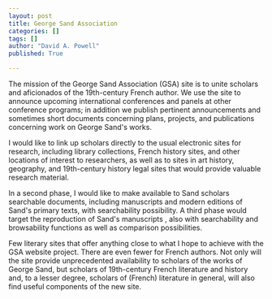 ```yaml
---
layout: post
title: George Sand Association
categories: []
tags: []
author: "David A. Powell"
published: True

---
```


The mission of the George Sand Association (GSA) site is to unite scholars and aficionados of the 19th-century French author. We use the site to announce upcoming international conferences and panels at other conference programs; in addition we publish pertinent announcements and sometimes short documents concerning plans, projects, and publications concerning work on George Sand's works.

<!--more-->

I would like to link up scholars directly to the usual electronic sites for research, including library collections, French history sites, and other locations of interest to researchers, as well as to sites in art history, geography, and 19th-century history legal sites that would provide valuable research material.

In a second phase, I would like to make available to Sand scholars searchable documents, including manuscripts and modern editions of Sand's primary texts, with searchability possibility. A third phase would target the reproduction of Sand's manuscripts , also with searchability and browsability functions as well as comparison possibilities.

Few literary sites that offer anything close to what I hope to achieve with the GSA website project. There are even fewer for French authors. Not only will the site provide unprecedented availability to scholars of the works of George Sand, but scholars of 19th-century French literature and history and, to a lesser degree, scholars of (French) literature in general, will also find useful components of the new site.

